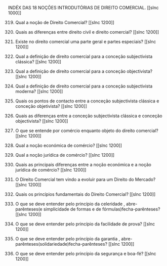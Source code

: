 INDÉX DAS 18 NOÇÕES INTRODUTÓRIAS DE DIREITO COMERCIAL.
[[slnc 1000]]

319. Qual a noção de Direito Comercial?
[[slnc 1200]]

320. Quais as diferenças entre direito civil e direito comercial?
[[slnc 1200]]

321. Existe no direito comercial uma parte geral e partes especiais?
[[slnc 1200]]

322. Qual a definição de direito comercial para a conceção subjectivista clássica?
[[slnc 1200]]

323. Qual a definição de direito comercial para a conceção objectivista?
[[slnc 1200]]

324. Qual a definição de direito comercial para a conceção subjectivista moderna?
[[slnc 1200]]

325. Quais os pontos de contacto entre a conceção subjectivista clássica e conceção objetivista?
[[slnc 1200]]

326. Quais as diferenças entre a conceção subjectivista clássica e conceção objectivista?
[[slnc 1200]]

327. O que se entende por comércio enquanto objeto do direito comercial?
[[slnc 1200]]

328. Qual a noção económica de comércio?
[[slnc 1200]]

329. Qual a noção jurídica de comércio?
[[slnc 1200]]

330. Quais as principais diferenças entre a noção económica e a noção jurídica de comércio?
[[slnc 1200]]

331. O Direito Comercial tem vindo a evoluir para um Direito do Mercado?
[[slnc 1200]]

332. Quais os princípios fundamentais do Direito Comercial?
[[slnc 1200]]

333. O que se deve entender pelo princípio da celeridade , abre-parênteses(e simplicidade de formas e de fórmulas)fecha-parênteses?
[[slnc 1200]]

334. O que se deve entender pelo princípio da facilidade de prova?
[[slnc 1200]]

335. O que se deve entender pelo princípio da garantia , abre-parênteses(solidariedade)fecha-parênteses?
[[slnc 1200]]

336. O que se deve entender pelo princípio da segurança e boa-fé?
[[slnc 1200]]


















